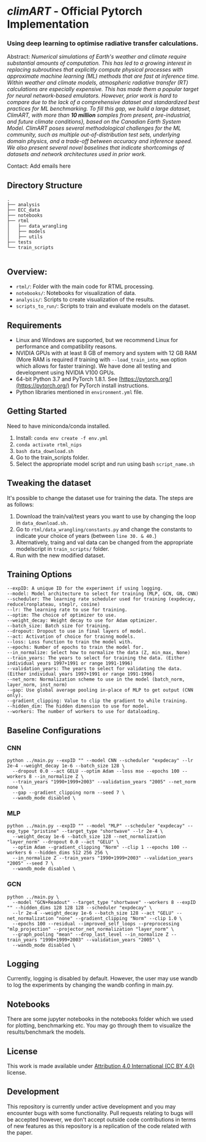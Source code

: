 # ***climART*** - Official Pytorch Implementation

### Using deep learning to optimise radiative transfer calculations.

Abstract:   *Numerical simulations of Earth's weather and climate require substantial amounts of computation. This has led to a growing interest in replacing subroutines that explicitly compute physical processes with approximate machine learning (ML) methods that are fast at inference time. Within weather and climate models, atmospheric radiative transfer (RT) calculations are especially expensive.  This has made them a popular target for neural network-based emulators. However, prior work is hard to compare due to the lack of a comprehensive dataset and standardized best practices for ML benchmarking. To fill this gap, we build a large dataset, ClimART, with more than **10 million** samples from present, pre-industrial, and future climate conditions}, based on the Canadian Earth System Model.
ClimART poses several methodological challenges for the ML community, such as multiple out-of-distribution test sets, underlying domain physics, and a trade-off between accuracy and inference speed. We also present several novel baselines that indicate shortcomings of datasets and network architectures used in prior work.*

Contact: Add emails here

## Directory Structure

```
.
├── analysis
├── ECC_data
├── notebooks
├── rtml
│   ├── data_wrangling
│   ├── models
│   ├── utils
├── tests
└── train_scripts
  
```

## Overview:

* ``rtml/``: Folder with the main code for RTML processing.
* ``notebooks/``: Notebooks for visualization of data.
* ``analysis/``: Scripts to create visualization of the results.
* ``scripts_to_run/``: Scripts to train and evaluate models on the dataset.

## Requirements

* Linux and Windows are supported, but we recommend Linux for performance and compatibility reasons.
* NVIDIA GPUs with at least 8 GB of memory and system with 12 GB RAM (More RAM is required if training with ``--load_train_into_mem`` option which allows for faster training). We have done all testing and development using NVIDIA V100 GPUs.
* 64-bit Python 3.7 and PyTorch 1.8.1. See [https://pytorch.org/](https://pytorch.org/) for PyTorch install instructions.  
* Python libraries mentioned in ``environment.yml`` file.

## Getting Started

Need to have miniconda/conda installed. 

1. Install: ``conda env create -f env.yml``
2. ``conda activate rtml_nips``
3. ``bash data_download.sh``
4. Go to the train_scripts folder.
5. Select the appropriate model script and run using bash ``script_name.sh``

## Tweaking the dataset

It's possible to change the dataset use for training the data. The steps are as follows:
1. Download the train/val/test years you want to use by changing the loop in ``data_download.sh.``
2. Go to ``rtml/data_wrangling/constants.py`` and change the constants to indicate your choice of years (between ``line 30. & 40.``)
3. Alternatively, traing and val data can be changed from the appropriate modelscript in ``train_scripts/`` folder.
4. Run with the new modified dataset.

## Training Options

```
--expID: A unique ID for the experiment if using logging.
--model: Model architecture to select for training (MLP, GCN, GN, CNN)
--scheduler: The learning rate scheduler used for training (expdecay, reducelronplateau, steplr, cosine)
--lr: The learning rate to use for training.
--optim: The choice of optimizer to use.
--weight_decay: Weight decay to use for Adam optimizer.
--batch_size: Batch size for training.
--dropout: Dropout to use in final layers of model.
--act: Activation of choice for trainng models.
--loss: Loss function to train the model with.
--epochs: Number of epochs to train the model for.
--in_normalize: Select how to normalize the data (Z, min_max, None)
--train_years: The years to select for training the data. (Either individual years 1997+1991 or range 1991-1996)
--validation_years: The years to select for validating the data. (Either individual years 1997+1991 or range 1991-1996)
--net_norm: Normalization scheme to use in the model (batch_norm, layer_norm, inst_norm)
--gap: Use global average pooling in-place of MLP to get output (CNN only).
--gradient_clipping: Value to clip the gradient to while training.
--hidden_dim: The hidden dimension to use for model.
--workers: The number of workers to use for dataloading.

```

## Baseline Configurations

### CNN

```
python ../main.py --expID "" --model CNN --scheduler "expdecay" --lr 2e-4 --weight_decay 1e-6 --batch_size 128 \
  --dropout 0.0 --act GELU --optim Adam --loss mse --epochs 100 --workers 8 --in_normalize Z \
  --train_years "1990+1999+2003" --validation_years "2005" --net_norm none \
  --gap --gradient_clipping norm --seed 7 \
  --wandb_mode disabled \
```

### MLP 

```
python ../main.py --expID "" --model "MLP" --scheduler "expdecay" --exp_type "pristine" --target_type "shortwave" --lr 2e-4 \
  --weight_decay 1e-6 --batch_size 128 --net_normalization "layer_norm" --dropout 0.0 --act "GELU" \
  --optim Adam --gradient_clipping "Norm" --clip 1 --epochs 100 --workers 6 --hidden_dims 512 256 256 \
  --in_normalize Z --train_years "1990+1999+2003" --validation_years "2005" --seed 7 \
  --wandb_mode disabled \
```

### GCN

```
python ../main.py \
  --model "GCN+Readout" --target_type "shortwave" --workers 8 --expID "" --hidden_dims 128 128 128 --scheduler "expdecay" \
  --lr 2e-4 --weight_decay 1e-6 --batch_size 128 --act "GELU" --net_normalization "none" --gradient_clipping "Norm" --clip 1.0 \
  --epochs 100 --residual --improved_self_loops --preprocessing "mlp_projection" --projector_net_normalization "layer_norm" \
  --graph_pooling "mean" --drop_last_level --in_normalize Z --train_years "1990+1999+2003" --validation_years "2005" \
  --wandb_mode disabled \
```

## Logging

Currently, logging is disabled by default. However, the user may use wandb to log the experiments by changing the wandb confing in main.py.

## Notebooks

There are some jupyter notebooks in the notebooks folder which we used for plotting, benchmarking etc. You may go through them to visualize the results/benchmark the models.

## License

This work is made available under [Attribution 4.0 International (CC BY 4.0)](https://creativecommons.org/licenses/by/4.0/legalcode) license. 

## Development

This repository is currently under active development and you may encounter bugs with some functionality. Pull requests relating to bugs will be accepted however, we don't accept outside code contributions in terms of new features as this repository is a replication of the code related with the paper. 
